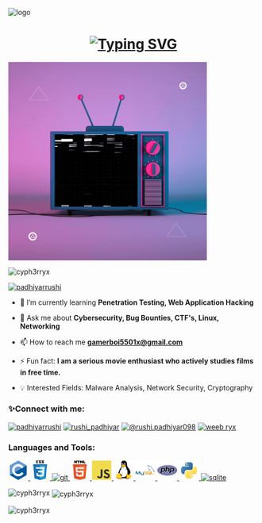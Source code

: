 ![logo](https://github.com/cyph3rryx/cyph3rryx/blob/main/Banner_3.0.gif)
<h1 align="center"><a href="https://git.io/typing-svg"><img src="https://readme-typing-svg.herokuapp.com?font=Fira+Code&weight=500&size=22&duration=3000&pause=1000&color=39D3F7&center=true&vCenter=true&multiline=true&width=535&height=50&lines=Welcome+to+my+Cyber+Domain!+%E2%95%B0(*%C2%B0%E2%96%BD%C2%B0*)%E2%95%AF" alt="Typing SVG" /></a></h1>

<img align="center" alt="Coding" width="400" src="Logo.gif">
<p align="left"> <img src="https://komarev.com/ghpvc/?username=cyph3rryx&label=Profile%20views&color=0e75b6&style=flat" alt="cyph3rryx" /> </p>
<p align="left"> <a href="https://twitter.com/padhiyarrushi" target="blank"><img src="https://img.shields.io/twitter/follow/padhiyarrushi?logo=twitter&style=for-the-badge" alt="padhiyarrushi" /></a> </p>

- 🌱 I’m currently learning **Penetration Testing, Web Application Hacking**

- 💬 Ask me about **Cybersecurity, Bug Bounties, CTF's, Linux, Networking**

- 📫 How to reach me **gamerboi5501x@gmail.com**

- ⚡ Fun fact: **I am a serious movie enthusiast who actively studies films in free time.**

- 💡 Interested Fields: Malware Analysis, Network Security, Cryptography 
<h3 align="left">✨Connect with me: </h3>
<p align="left">
<a href="https://twitter.com/padhiyarrushi" target="blank"><img align="center" src="https://raw.githubusercontent.com/rahuldkjain/github-profile-readme-generator/master/src/images/icons/Social/twitter.svg" alt="padhiyarrushi" height="30" width="40" /></a>
<a href="https://instagram.com/rushi_padhiyar" target="blank"><img align="center" src="https://raw.githubusercontent.com/rahuldkjain/github-profile-readme-generator/master/src/images/icons/Social/instagram.svg" alt="rushi_padhiyar" height="30" width="40" /></a>
<a href="https://medium.com/@rushi.padhiyar098" target="blank"><img align="center" src="https://raw.githubusercontent.com/rahuldkjain/github-profile-readme-generator/master/src/images/icons/Social/medium.svg" alt="@rushi.padhiyar098" height="30" width="40" /></a>
<a href="https://youtube.com/@weebryx5429" target="blank"><img align="center" src="https://raw.githubusercontent.com/rahuldkjain/github-profile-readme-generator/master/src/images/icons/Social/youtube.svg" alt="weeb ryx" height="30" width="40" /></a>
</p>

<h3 align="left"> Languages and Tools:</h3>
<p align="left"> <a href="https://www.cprogramming.com/" target="_blank" rel="noreferrer"> <img src="https://raw.githubusercontent.com/devicons/devicon/master/icons/c/c-original.svg" alt="c" width="40" height="40"/> </a> <a href="https://www.w3schools.com/css/" target="_blank" rel="noreferrer"> <img src="https://raw.githubusercontent.com/devicons/devicon/master/icons/css3/css3-original-wordmark.svg" alt="css3" width="40" height="40"/> </a> <a href="https://git-scm.com/" target="_blank" rel="noreferrer"> <img src="https://www.vectorlogo.zone/logos/git-scm/git-scm-icon.svg" alt="git" width="40" height="40"/> </a> <a href="https://www.w3.org/html/" target="_blank" rel="noreferrer"> <img src="https://raw.githubusercontent.com/devicons/devicon/master/icons/html5/html5-original-wordmark.svg" alt="html5" width="40" height="40"/> </a> <a href="https://developer.mozilla.org/en-US/docs/Web/JavaScript" target="_blank" rel="noreferrer"> <img src="https://raw.githubusercontent.com/devicons/devicon/master/icons/javascript/javascript-original.svg" alt="javascript" width="40" height="40"/> </a> <a href="https://www.linux.org/" target="_blank" rel="noreferrer"> <img src="https://raw.githubusercontent.com/devicons/devicon/master/icons/linux/linux-original.svg" alt="linux" width="40" height="40"/> </a> <a href="https://www.mysql.com/" target="_blank" rel="noreferrer"> <img src="https://raw.githubusercontent.com/devicons/devicon/master/icons/mysql/mysql-original-wordmark.svg" alt="mysql" width="40" height="40"/> </a> <a href="https://www.php.net" target="_blank" rel="noreferrer"> <img src="https://raw.githubusercontent.com/devicons/devicon/master/icons/php/php-original.svg" alt="php" width="40" height="40"/> </a> <a href="https://www.python.org" target="_blank" rel="noreferrer"> <img src="https://raw.githubusercontent.com/devicons/devicon/master/icons/python/python-original.svg" alt="python" width="40" height="40"/> </a> <a href="https://www.sqlite.org/" target="_blank" rel="noreferrer"> <img src="https://www.vectorlogo.zone/logos/sqlite/sqlite-icon.svg" alt="sqlite" width="40" height="40"/> </a> </p>

<p><img align="left" src="https://github-readme-stats.vercel.app/api/top-langs?username=cyph3rryx&show_icons=true&locale=en&layout=compact" alt="cyph3rryx" /></p>

<p>&nbsp;<img align="center" src="https://github-readme-stats.vercel.app/api?username=cyph3rryx&show_icons=true&locale=en" alt="cyph3rryx" /></p>

<p><img align="center" src="https://github-readme-streak-stats.herokuapp.com/?user=cyph3rryx&" alt="cyph3rryx" /></p>


